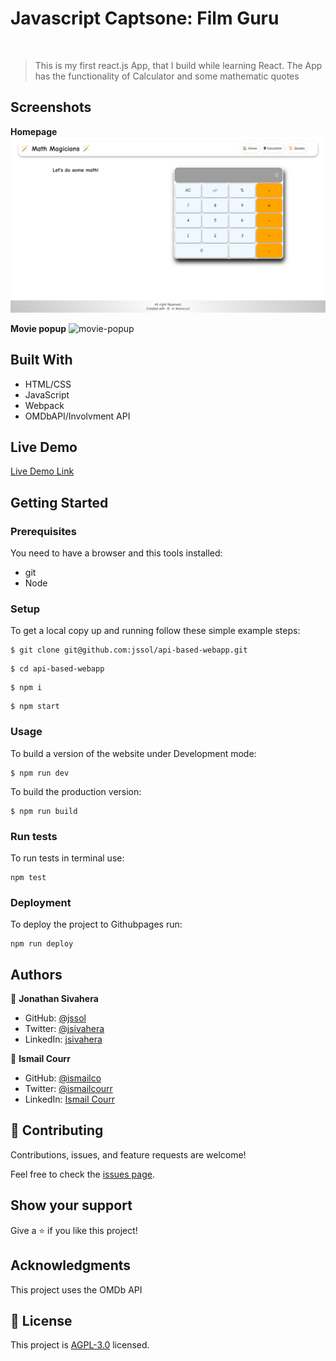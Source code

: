 # Javascript Captsone: Film Guru

![]()

> This is my first react.js App, that I build while learning React. The App has the functionality of Calculator and some mathematic quotes

## Screenshots

**Homepage**
![home-screeshot](./Screenshot1.png)

**Movie popup**
![movie-popup](./Screenshot2.png)

## Built With

- HTML/CSS
- JavaScript
- Webpack
- OMDbAPI/Involvment API

## Live Demo

[Live Demo Link](https://jssol.github.io/api-based-webapp/)

## Getting Started

### Prerequisites

You need to have a browser and this tools installed:

- git
- Node

### Setup

To get a local copy up and running follow these simple example steps:

```
$ git clone git@github.com:jssol/api-based-webapp.git
```

```
$ cd api-based-webapp
```

```
$ npm i
```

```
$ npm start
```

### Usage

To build a version of the website under Development mode:

```
$ npm run dev
```

To build the production version:

```
$ npm run build
```

### Run tests

To run tests in terminal use:

```
npm test
```

### Deployment

To deploy the project to Githubpages run:

```
npm run deploy
```

## Authors

👤 **Jonathan Sivahera**

- GitHub: [@jssol](https://github.com/jssol)
- Twitter: [@jsivahera](https://twitter.com/jsivahera)
- LinkedIn: [jsivahera](https://linkedin.com/in/jsivahera)

👤 **Ismail Courr**

- GitHub: [@ismailco](https://github.com/ismailco)
- Twitter: [@ismailcourr](https://twitter.com/ismailcourr)
- LinkedIn: [Ismail Courr](https://linkedin.com/in/ismailcourr)

## 🤝 Contributing

Contributions, issues, and feature requests are welcome!

Feel free to check the [issues page](../../issues/).

## Show your support

Give a ⭐️ if you like this project!

## Acknowledgments

This project uses the OMDb API

## 📝 License

This project is [AGPL-3.0](./LICENSE) licensed.
